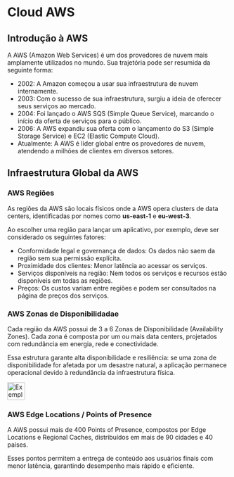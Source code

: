 # **Cloud AWS**

## **Introdução à AWS**

A AWS (Amazon Web Services) é um dos provedores de nuvem mais amplamente utilizados no mundo. Sua trajetória pode ser resumida da seguinte forma:

- 2002: A Amazon começou a usar sua infraestrutura de nuvem internamente.
- 2003: Com o sucesso de sua infraestrutura, surgiu a ideia de oferecer seus serviços ao mercado.
- 2004: Foi lançado o AWS SQS (Simple Queue Service), marcando o início da oferta de serviços para o público.
- 2006: A AWS expandiu sua oferta com o lançamento do S3 (Simple Storage Service) e EC2 (Elastic Compute Cloud).
- Atualmente: A AWS é líder global entre os provedores de nuvem, atendendo a milhões de clientes em diversos setores.

## **Infraestrutura Global da AWS**

### AWS Regiões
As regiões da AWS são locais físicos onde a AWS opera clusters de data centers,
identificadas por nomes como **us-east-1** e **eu-west-3**.

Ao escolher uma região para lançar um aplicativo, por exemplo, deve ser
considerado os seguintes fatores:

- Conformidade legal e governança de dados: Os dados não saem da região sem sua
permissão explícita.
- Proximidade dos clientes: Menor latência ao acessar os serviços.
- Serviços disponíveis na região: Nem todos os serviços e recursos estão
disponíveis em todas as regiões.
- Preços: Os custos variam entre regiões e podem ser consultados na página de
preços dos serviços.

### AWS Zonas de Disponibilidadae

Cada região da AWS possui de 3 a 6 Zonas de Disponibilidade (Availability Zones).
Cada zona é composta por um ou mais data centers, projetados com redundância em
energia, rede e conectividade.

Essa estrutura garante alta disponibilidade e resiliência: se uma zona de
disponibilidade for afetada por um desastre natural, a aplicação permanece
operacional devido à redundância da infraestrutura física.

<img src="./assets/aws-azs.png" alt="Exemplo: AWS Zona de Disponibilidade" width="40" height="40"/> 

### AWS Edge Locations / Points of Presence

A AWS possui mais de 400 Points of Presence, compostos por Edge Locations e
Regional Caches, distribuídos em mais de 90 cidades e 40 países.

Esses pontos permitem a entrega de conteúdo aos usuários finais com menor
latência, garantindo desempenho mais rápido e eficiente.